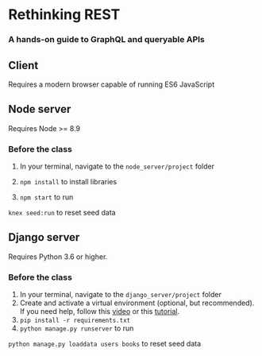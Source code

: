 # Rethinking REST
### A hands-on guide to GraphQL and queryable APIs

## Client
Requires a modern browser capable of running ES6 JavaScript

## Node server
Requires Node >= 8.9

### Before the class

1. In your terminal, navigate to the `node_server/project` folder

2. `npm install` to install libraries

3. `npm start` to run

`knex seed:run` to reset seed data

## Django server
Requires Python 3.6 or higher.

### Before the class

1. In your terminal, navigate to the `django_server/project` folder
2. Create and activate a virtual environment (optional, but recommended).
   If you need help, follow this [video](https://learning.oreilly.com/videos/next-level-python/9780136904083/9780136904083-NLP1_01_03_03/) or this [tutorial](https://learning.oreilly.com/scenarios/hands-on-python-foundations/9780137904648X007/).
3. `pip install -r requirements.txt`
4. `python manage.py runserver` to run

`python manage.py loaddata users books` to reset seed data